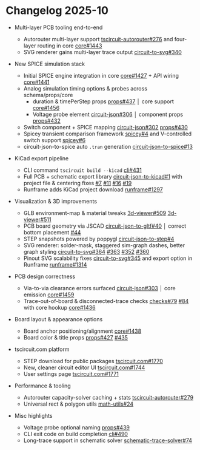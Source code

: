 # Changelog 2025-10

- Multi-layer PCB tooling end-to-end
  - Autorouter multi-layer support [tscircuit-autorouter#276](https://github.com/tscircuit/tscircuit-autorouter/pull/276) and four-layer routing in core [core#1443](https://github.com/tscircuit/core/pull/1443)
  - SVG renderer gains multi-layer trace output [circuit-to-svg#340](https://github.com/tscircuit/circuit-to-svg/pull/340)

- New SPICE simulation stack
  - Initial SPICE engine integration in core [core#1427](https://github.com/tscircuit/core/pull/1427) + API wiring [core#1441](https://github.com/tscircuit/core/pull/1441)
  - Analog simulation timing options & probes across schema/props/core
    - duration & timePerStep props [props#437](https://github.com/tscircuit/props/pull/437)  │  core support [core#1456](https://github.com/tscircuit/core/pull/1456)
    - Voltage probe element [circuit-json#306](https://github.com/tscircuit/circuit-json/pull/306)  │  component props [props#432](https://github.com/tscircuit/props/pull/432)
  - Switch component + SPICE mapping [circuit-json#302](https://github.com/tscircuit/circuit-json/pull/302) [props#430](https://github.com/tscircuit/props/pull/430)
  - Spicey transient comparison framework [spicey#4](https://github.com/tscircuit/spicey/pull/4) and V-controlled switch support [spicey#6](https://github.com/tscircuit/spicey/pull/6)
  - circuit-json-to-spice auto `.tran` generation [circuit-json-to-spice#13](https://github.com/tscircuit/circuit-json-to-spice/pull/13)

- KiCad export pipeline
  - CLI command `tscircuit build --kicad` [cli#431](https://github.com/tscircuit/cli/pull/431)
  - Full PCB + schematic export library [circuit-json-to-kicad#1](https://github.com/tscircuit/circuit-json-to-kicad/pull/1) with project file & centering fixes [#7](https://github.com/tscircuit/circuit-json-to-kicad/pull/7) [#11](https://github.com/tscircuit/circuit-json-to-kicad/pull/11) [#16](https://github.com/tscircuit/circuit-json-to-kicad/pull/16) [#19](https://github.com/tscircuit/circuit-json-to-kicad/pull/19)
  - Runframe adds KiCad project download [runframe#1297](https://github.com/tscircuit/runframe/pull/1297)

- Visualization & 3D improvements
  - GLB environment-map & material tweaks [3d-viewer#509](https://github.com/tscircuit/3d-viewer/pull/509) [3d-viewer#511](https://github.com/tscircuit/3d-viewer/pull/511)
  - PCB board geometry via JSCAD [circuit-json-to-gltf#40](https://github.com/tscircuit/circuit-json-to-gltf/pull/40)  │  correct bottom placement [#44](https://github.com/tscircuit/circuit-json-to-gltf/pull/44)
  - STEP snapshots powered by poppygl [circuit-json-to-step#4](https://github.com/tscircuit/circuit-json-to-step/pull/4)
  - SVG renderer: solder-mask, staggered sim-graph dashes, better graph styling [circuit-to-svg#364](https://github.com/tscircuit/circuit-to-svg/pull/364) [#363](https://github.com/tscircuit/circuit-to-svg/pull/363) [#352](https://github.com/tscircuit/circuit-to-svg/pull/352) [#360](https://github.com/tscircuit/circuit-to-svg/pull/360)
  - Pinout SVG scalability fixes [circuit-to-svg#345](https://github.com/tscircuit/circuit-to-svg/pull/345) and export option in Runframe [runframe#1314](https://github.com/tscircuit/runframe/pull/1314)

- PCB design correctness
  - Via-to-via clearance errors surfaced [circuit-json#303](https://github.com/tscircuit/circuit-json/pull/303) │ core emission [core#1459](https://github.com/tscircuit/core/pull/1459)
  - Trace-out-of-board & disconnected-trace checks [checks#79](https://github.com/tscircuit/checks/pull/79) [#84](https://github.com/tscircuit/checks/pull/84) with core hookup [core#1436](https://github.com/tscircuit/core/pull/1436)

- Board layout & appearance options
  - Board anchor positioning/alignment [core#1438](https://github.com/tscircuit/core/pull/1438)
  - Board color & title props [props#427](https://github.com/tscircuit/props/pull/427) [#435](https://github.com/tscircuit/props/pull/435)

- tscircuit.com platform
  - STEP download for public packages [tscircuit.com#1770](https://github.com/tscircuit/tscircuit.com/pull/1770)
  - New, cleaner circuit editor UI [tscircuit.com#1744](https://github.com/tscircuit/tscircuit.com/pull/1744)
  - User settings page [tscircuit.com#1771](https://github.com/tscircuit/tscircuit.com/pull/1771)

- Performance & tooling
  - Autorouter capacity-solver caching + stats [tscircuit-autorouter#279](https://github.com/tscircuit/tscircuit-autorouter/pull/279)
  - Universal rect & polygon utils [math-utils#24](https://github.com/tscircuit/math-utils/pull/24)

- Misc highlights
  - Voltage probe optional naming [props#439](https://github.com/tscircuit/props/pull/439)
  - CLI exit code on build completion [cli#490](https://github.com/tscircuit/cli/pull/490)
  - Long-trace support in schematic solver [schematic-trace-solver#74](https://github.com/tscircuit/schematic-trace-solver/pull/74)
